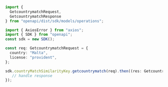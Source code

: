 <!-- Start SDK Example Usage -->
```typescript
import {
  GetcountrymatchRequest,
  GetcountrymatchResponse
} from "openapi/dist/sdk/models/operations";

import { AxiosError } from "axios";
import { SDK } from "openapi";
const sdk = new SDK();

const req: GetcountrymatchRequest = {
  country: "Malta",
  license: "provident",
};

sdk.countryMatchSimilarityKey.getcountrymatch(req).then((res: GetcountrymatchResponse | AxiosError) => {
   // handle response
});
```
<!-- End SDK Example Usage -->